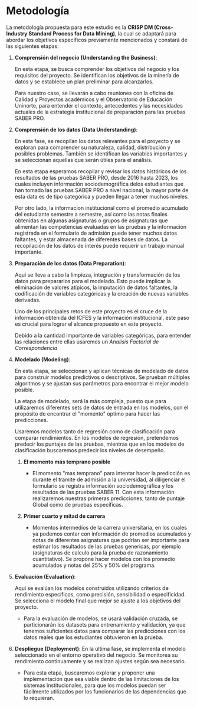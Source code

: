 # Metodología

La metodología propuesta para este estudio es la **CRISP DM (Cross-Industry Standard Process for Data Mining)**, la cual se adaptará para abordar los objetivos específicos previamente mencionados y constará de las siguientes etapas:


1. **Comprensión del negocio (Understanding the Business)**: 

    En esta etapa, se busca comprender los objetivos del negocio y los requisitos del proyecto. Se identifican los objetivos de la minería de datos y se establece un plan preliminar para alcanzarlos.

    Para nuestro caso, se llevarán a cabo reuniones con la oficina de Calidad y Proyectos académicos y el Observatorio de Educación Uninorte, para entender el contexto, antecedentes y las necesidades actuales de la estrategia institucional de preparación para las pruebas SABER PRO.

2. **Comprensión de los datos (Data Understanding)**: 

    En esta fase, se recopilan los datos relevantes para el proyecto y se exploran para comprender su naturaleza, calidad, distribución y posibles problemas. También se identifican las variables importantes y se seleccionan aquellas que serán útiles para el análisis.

    En esta etapa esperamos recopilar y revisar los datos históricos de los resultados de las pruebas SABER PRO, desde 2016 hasta 2023, los cuales incluyen información sociodemográfica delos  estudiantes que han tomado las pruebas SABER PRO a nivel nacional, la mayor parte de esta data es de tipo categórica y pueden llegar a tener muchos niveles.

    Por otro lado, la informacion institucional como el promedio acumulado del estudiante semestre a semestre, así como las notas finales obtenidas en algunas asignaturas o grupos de asignaturas que alimentan las competencias evaluadas en las pruebas y la información registrada en el formulario de admisión puede tener muchos datos faltantes, y estar almacenada de diferentes bases de datos. 
    La recopilación de los datos de interés puede requerir un trabajo manual importante.

3. **Preparación de los datos (Data Preparation)**: 

    Aquí se lleva a cabo la limpieza, integración y transformación de los datos para prepararlos para el modelado. Esto puede implicar la eliminación de valores atípicos, la imputación de datos faltantes, la codificación de variables categóricas y la creación de nuevas variables derivadas.

    Uno de los principales retos de este proyecto es el cruce de la información obtenida del ICFES y la información institucional, este paso es crucial para lograr el alcance propuesto  en este proyecto.

    Debido a la cantidad importante de variables categóricas, para entender las relaciones entre ellas usaremos un *Analisis Factorial de Correspondencia*


4. **Modelado (Modeling)**: 

    En esta etapa, se seleccionan y aplican técnicas de modelado de datos para construir modelos predictivos o descriptivos. Se prueban múltiples algoritmos y se ajustan sus parámetros para encontrar el mejor modelo posible.

    La etapa de modelado, será la más compleja, puesto que para utilizaremos diferentes sets de datos de entrada en los modelos, con el propósito de encontrar el "momento" optimo para hacer las predicciones.
    
    Usaremos modelos tanto de regresión como de clasificación para comparar rendimientos. En los modelos de regresión, pretendemos predecir los puntajes de las pruebas, mientras que en los modelos de clasificación buscaremos predecir los niveles de desempeño.

   1. **El momento más temprano posible**

        - El momento "mas temprano" para intentar hacer la predicción es durante el tramite de admisión a la universidad, al diligenciar el formulario se registra información sociodemográfica y los resultados de las pruebas SABER 11. Con esta información realizaremos nuestras primeras predicciones, tanto de puntaje Global como de pruebas específicas.

        
   2. **Primer cuarto y mitad de carrera**
       - Momentos intermedios de la carrera universitaria, en los cuales ya podemos contar con información de promedios acumulados y notas de diferentes asignaturas que podrían ser importante para estimar los resultados de las pruebas genericas, por ejemplo (asignaturas de calculo para la prueba de razonamiento cuantitativo). Se propone hacer modelos con los promedio acumulados y notas del 25% y 50% del programa.
       


5. **Evaluación (Evaluation)**: 

    Aquí se evalúan los modelos construidos utilizando criterios de rendimiento específicos, como precisión, sensibilidad o especificidad. Se selecciona el modelo final que mejor se ajuste a los objetivos del proyecto.
    
    - Para la evaluación de modelos, se usará validación cruzada, se particionarán los datasets para entrenamiento y validación, ya que tenemos suficientes datos para comparar las predicciones con los datos reales que los estudiantes obtuvieron en la prueba.
    
    
6. **Despliegue (Deployment)**: En la última fase, se implementa el modelo seleccionado en el entorno operativo del negocio. Se monitorea su rendimiento continuamente y se realizan ajustes según sea necesario.

    - Para esta etapa, buscaremos explorar y proponer una implementación que sea viable dentro de las limitaciones de los sistemas institucionales, para que los modelos puedan ser fácilmente utilizados por los funcionarios de las dependencias que lo requieran.



